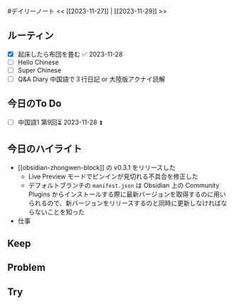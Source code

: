 #デイリーノート
<< [[2023-11-27]] | [[2023-11-29]] >>
## ルーティン
- [x] 起床したら布団を畳む ✅ 2023-11-28
- [ ] Hello Chinese
- [ ] Super Chinese
- [ ] Q&A Diary 中国語で３行日記 or 大陸版アクナイ読解
## 今日のTo Do
- [ ] 中国語1 第9回⏳ 2023-11-28 ⏫ 
## 今日のハイライト
- [[obsidian-zhongwen-block]] の v0.3.1 をリリースした
	- Live Preview モードでピンインが見切れる不具合を修正した
	- デフォルトブランチの `manifest.json` は Obsidian 上の Community Plugins からインストールする際に最新バージョンを取得するのに用いられるので、新バージョンをリリースするのと同時に更新しなければならないことを知った
- 仕事
## Keep
## Problem
## Try
